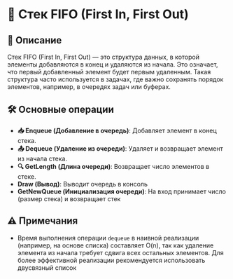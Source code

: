 # 🧱 Стек FIFO (First In, First Out)

## 📝 Описание
Стек FIFO (First In, First Out) — это структура данных, в которой элементы добавляются в конец и удаляются из начала. Это означает, что первый добавленный элемент будет первым удаленным. Такая структура часто используется в задачах, где важно сохранять порядок элементов, например, в очередях задач или буферах.

## 🛠 Основные операции

- **📥 Enqueue (Добавление в очередь)**: Добавляет элемент в конец стека.
- **📤 Dequeue (Удаление из очереди)**: Удаляет и возвращает элемент из начала стека.
- **🔍 GetLength (Длина очереди)**: Возвращает число элементов в стеке.
- **Draw (Вывод)**: Выводит очередь в консоль
- **GetNewQueue (Инициализация очереди)**: На вход принимает число (размер стека) и возвращает стек

## ⚠️ Примечания
- Время выполнения операции `dequeue` в наивной реализации (например, на основе списка) составляет O(n), так как удаление элемента из начала требует сдвига всех остальных элементов. Для более эффективной реализации рекомендуется использовать двусвязный список